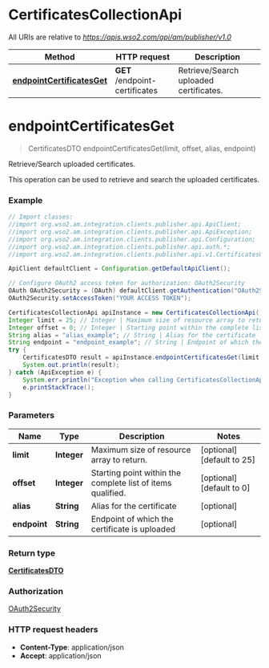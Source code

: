 # CertificatesCollectionApi

All URIs are relative to *https://apis.wso2.com/api/am/publisher/v1.0*

Method | HTTP request | Description
------------- | ------------- | -------------
[**endpointCertificatesGet**](CertificatesCollectionApi.md#endpointCertificatesGet) | **GET** /endpoint-certificates | Retrieve/Search uploaded certificates.


<a name="endpointCertificatesGet"></a>
# **endpointCertificatesGet**
> CertificatesDTO endpointCertificatesGet(limit, offset, alias, endpoint)

Retrieve/Search uploaded certificates.

This operation can be used to retrieve and search the uploaded certificates. 

### Example
```java
// Import classes:
//import org.wso2.am.integration.clients.publisher.api.ApiClient;
//import org.wso2.am.integration.clients.publisher.api.ApiException;
//import org.wso2.am.integration.clients.publisher.api.Configuration;
//import org.wso2.am.integration.clients.publisher.api.auth.*;
//import org.wso2.am.integration.clients.publisher.api.v1.CertificatesCollectionApi;

ApiClient defaultClient = Configuration.getDefaultApiClient();

// Configure OAuth2 access token for authorization: OAuth2Security
OAuth OAuth2Security = (OAuth) defaultClient.getAuthentication("OAuth2Security");
OAuth2Security.setAccessToken("YOUR ACCESS TOKEN");

CertificatesCollectionApi apiInstance = new CertificatesCollectionApi();
Integer limit = 25; // Integer | Maximum size of resource array to return. 
Integer offset = 0; // Integer | Starting point within the complete list of items qualified. 
String alias = "alias_example"; // String | Alias for the certificate
String endpoint = "endpoint_example"; // String | Endpoint of which the certificate is uploaded
try {
    CertificatesDTO result = apiInstance.endpointCertificatesGet(limit, offset, alias, endpoint);
    System.out.println(result);
} catch (ApiException e) {
    System.err.println("Exception when calling CertificatesCollectionApi#endpointCertificatesGet");
    e.printStackTrace();
}
```

### Parameters

Name | Type | Description  | Notes
------------- | ------------- | ------------- | -------------
 **limit** | **Integer**| Maximum size of resource array to return.  | [optional] [default to 25]
 **offset** | **Integer**| Starting point within the complete list of items qualified.  | [optional] [default to 0]
 **alias** | **String**| Alias for the certificate | [optional]
 **endpoint** | **String**| Endpoint of which the certificate is uploaded | [optional]

### Return type

[**CertificatesDTO**](CertificatesDTO.md)

### Authorization

[OAuth2Security](../README.md#OAuth2Security)

### HTTP request headers

 - **Content-Type**: application/json
 - **Accept**: application/json

